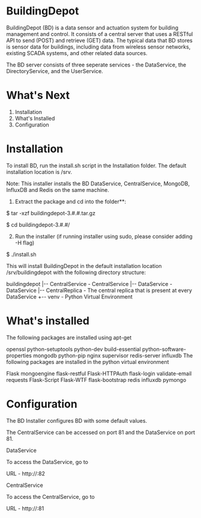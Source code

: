 BuildingDepot
=============

BuildingDepot (BD) is a data sensor and actuation system for building management and control. It consists of a central server that uses a RESTful API to send (POST) and retrieve (GET) data. The typical data that BD stores is sensor data for buildings, including data from wireless sensor networks, existing SCADA systems, and other related data sources. 

The BD server consists of three seperate services - the DataService, the DirectoryService, and the UserService.

What's Next
===========

1. Installation
2. What's Installed
3. Configuration

Installation
============

To install BD, run the install.sh script in the Installation folder. The default installation location is /srv.

Note:
This installer installs the BD DataService, CentralService, MongoDB, InfluxDB and Redis on the same machine.

1. Extract the package and cd into the folder**:

$ tar -xzf buildingdepot-3.#.#.tar.gz

$ cd buildingdepot-3.#.#/

2. Run the installer (if running installer using sudo, please consider adding -H flag)

$ ./install.sh

This will install BuildingDepot in the default installation location /srv/buildingdepot with the following directory structure:

buildingdepot
|-- CentralService - CentralService
|-- DataService - DataService
|-- CentralReplica - The central replica that is present at every DataService
+-- venv - Python Virtual Environment

What's installed
===============

The following packages are installed using apt-get

openssl
python-setuptools
python-dev
build-essential
python-software-properties
mongodb
python-pip
nginx
supervisor
redis-server
influxdb
The following packages are installed in the python virtual environment

Flask
mongoengine
flask-restful
Flask-HTTPAuth
flask-login
validate-email
requests
Flask-Script
Flask-WTF
flask-bootstrap
redis
influxdb
pymongo

Configuration
=============

The BD Installer configures BD with some default values.

The CentralService can be accessed on port 81 and the DataService on port 81.

DataService

To access the DataService, go to

   URL - http://<host>:82

CentralService

To access the CentralService, go to

   URL - http://<host>:81
